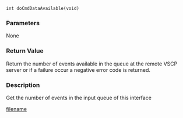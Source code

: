 

```clike
int doCmdDataAvailable(void)
```

### Parameters
None

### Return Value
Return the number of events available in the queue at the remote VSCP server or if a failure occur a negative error code is returned. 

### Description
Get the number of events in the input queue of this interface 



[filename](./bottom_copyright.md ':include')